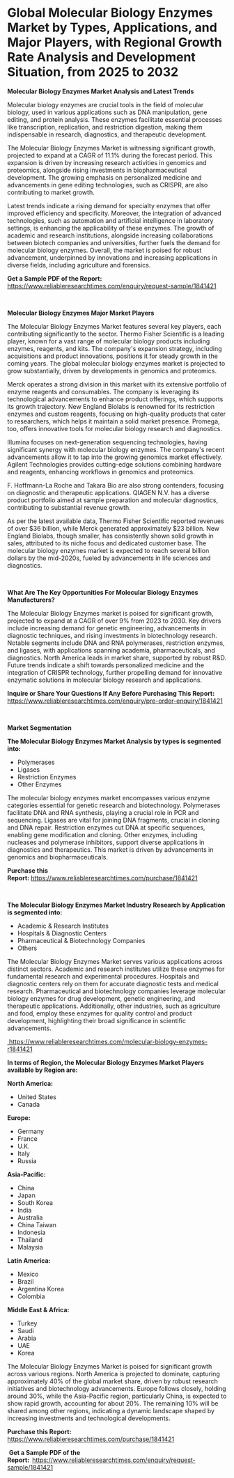<p><h1>Global Molecular Biology Enzymes Market by Types, Applications, and Major Players, with Regional Growth Rate Analysis and Development Situation, from 2025 to 2032</h1></p><p><strong>Molecular Biology Enzymes Market Analysis and Latest Trends</strong></p>
<p><p>Molecular biology enzymes are crucial tools in the field of molecular biology, used in various applications such as DNA manipulation, gene editing, and protein analysis. These enzymes facilitate essential processes like transcription, replication, and restriction digestion, making them indispensable in research, diagnostics, and therapeutic development.</p><p>The Molecular Biology Enzymes Market is witnessing significant growth, projected to expand at a CAGR of 11.1% during the forecast period. This expansion is driven by increasing research activities in genomics and proteomics, alongside rising investments in biopharmaceutical development. The growing emphasis on personalized medicine and advancements in gene editing technologies, such as CRISPR, are also contributing to market growth.</p><p>Latest trends indicate a rising demand for specialty enzymes that offer improved efficiency and specificity. Moreover, the integration of advanced technologies, such as automation and artificial intelligence in laboratory settings, is enhancing the applicability of these enzymes. The growth of academic and research institutions, alongside increasing collaborations between biotech companies and universities, further fuels the demand for molecular biology enzymes. Overall, the market is poised for robust advancement, underpinned by innovations and increasing applications in diverse fields, including agriculture and forensics.</p></p>
<p><strong>Get a Sample PDF of the Report:&nbsp;</strong> <a href="https://www.reliableresearchtimes.com/enquiry/request-sample/1841421?utm_campaign=2006&utm_medium=2&utm_source=Github&utm_content=ia&utm_term=17042025&utm_id=molecular-biology-enzymes">https://www.reliableresearchtimes.com/enquiry/request-sample/1841421</a></p>
<p>&nbsp;</p>
<p><strong>Molecular Biology Enzymes Major Market Players</strong></p>
<p><p>The Molecular Biology Enzymes Market features several key players, each contributing significantly to the sector. Thermo Fisher Scientific is a leading player, known for a vast range of molecular biology products including enzymes, reagents, and kits. The company's expansion strategy, including acquisitions and product innovations, positions it for steady growth in the coming years. The global molecular biology enzymes market is projected to grow substantially, driven by developments in genomics and proteomics.</p><p>Merck operates a strong division in this market with its extensive portfolio of enzyme reagents and consumables. The company is leveraging its technological advancements to enhance product offerings, which supports its growth trajectory. New England Biolabs is renowned for its restriction enzymes and custom reagents, focusing on high-quality products that cater to researchers, which helps it maintain a solid market presence. Promega, too, offers innovative tools for molecular biology research and diagnostics.</p><p>Illumina focuses on next-generation sequencing technologies, having significant synergy with molecular biology enzymes. The company's recent advancements allow it to tap into the growing genomics market effectively. Agilent Technologies provides cutting-edge solutions combining hardware and reagents, enhancing workflows in genomics and proteomics.</p><p>F. Hoffmann-La Roche and Takara Bio are also strong contenders, focusing on diagnostic and therapeutic applications. QIAGEN N.V. has a diverse product portfolio aimed at sample preparation and molecular diagnostics, contributing to substantial revenue growth.</p><p>As per the latest available data, Thermo Fisher Scientific reported revenues of over $36 billion, while Merck generated approximately $23 billion. New England Biolabs, though smaller, has consistently shown solid growth in sales, attributed to its niche focus and dedicated customer base. The molecular biology enzymes market is expected to reach several billion dollars by the mid-2020s, fueled by advancements in life sciences and diagnostics.</p></p>
<p>&nbsp;</p>
<p><strong>What Are The Key Opportunities For Molecular Biology Enzymes Manufacturers?</strong></p>
<p><p>The Molecular Biology Enzymes market is poised for significant growth, projected to expand at a CAGR of over 9% from 2023 to 2030. Key drivers include increasing demand for genetic engineering, advancements in diagnostic techniques, and rising investments in biotechnology research. Notable segments include DNA and RNA polymerases, restriction enzymes, and ligases, with applications spanning academia, pharmaceuticals, and diagnostics. North America leads in market share, supported by robust R&D. Future trends indicate a shift towards personalized medicine and the integration of CRISPR technology, further propelling demand for innovative enzymatic solutions in molecular biology research and applications.</p></p>
<p><strong>Inquire or Share Your Questions If Any Before Purchasing This Report:</strong> <a href="https://www.reliableresearchtimes.com/enquiry/pre-order-enquiry/1841421?utm_campaign=2006&utm_medium=2&utm_source=Github&utm_content=ia&utm_term=17042025&utm_id=molecular-biology-enzymes">https://www.reliableresearchtimes.com/enquiry/pre-order-enquiry/1841421</a></p>
<p>&nbsp;</p>
<p><strong>Market Segmentation</strong></p>
<p><strong>The Molecular Biology Enzymes Market Analysis by types is segmented into:</strong></p>
<p><ul><li>Polymerases</li><li>Ligases</li><li>Restriction Enzymes</li><li>Other Enzymes</li></ul></p>
<p><p>The molecular biology enzymes market encompasses various enzyme categories essential for genetic research and biotechnology. Polymerases facilitate DNA and RNA synthesis, playing a crucial role in PCR and sequencing. Ligases are vital for joining DNA fragments, crucial in cloning and DNA repair. Restriction enzymes cut DNA at specific sequences, enabling gene modification and cloning. Other enzymes, including nucleases and polymerase inhibitors, support diverse applications in diagnostics and therapeutics. This market is driven by advancements in genomics and biopharmaceuticals.</p></p>
<p><strong>Purchase this Report:&nbsp;</strong><a href="https://www.reliableresearchtimes.com/purchase/1841421?utm_campaign=2006&utm_medium=2&utm_source=Github&utm_content=ia&utm_term=17042025&utm_id=molecular-biology-enzymes">https://www.reliableresearchtimes.com/purchase/1841421</a></p>
<p>&nbsp;</p>
<p><strong>The Molecular Biology Enzymes Market Industry Research by Application is segmented into:</strong></p>
<p><ul><li>Academic & Research Institutes</li><li>Hospitals & Diagnostic Centers</li><li>Pharmaceutical & Biotechnology Companies</li><li>Others</li></ul></p>
<p><p>The Molecular Biology Enzymes Market serves various applications across distinct sectors. Academic and research institutes utilize these enzymes for fundamental research and experimental procedures. Hospitals and diagnostic centers rely on them for accurate diagnostic tests and medical research. Pharmaceutical and biotechnology companies leverage molecular biology enzymes for drug development, genetic engineering, and therapeutic applications. Additionally, other industries, such as agriculture and food, employ these enzymes for quality control and product development, highlighting their broad significance in scientific advancements.</p></p>
<p><a href="https://www.reliableresearchtimes.com/molecular-biology-enzymes-r1841421?utm_campaign=2006&utm_medium=2&utm_source=Github&utm_content=ia&utm_term=17042025&utm_id=molecular-biology-enzymes">&nbsp;https://www.reliableresearchtimes.com/molecular-biology-enzymes-r1841421</a></p>
<p><strong>In terms of Region, the Molecular Biology Enzymes Market Players available by Region are:</strong></p>
<p>
    <p> <strong> North America: </strong>
        <ul>
            <li>United States</li>
            <li>Canada</li>
        </ul>
        </p> 
    <p> <strong> Europe: </strong>
        <ul>
            <li>Germany</li>
            <li>France</li>
            <li>U.K.</li>
            <li>Italy</li>
            <li>Russia</li>
        </ul>
        </p> 
    <p> <strong> Asia-Pacific: </strong>
        <ul>
            <li>China</li>
            <li>Japan</li>
            <li>South Korea</li>
            <li>India</li>
            <li>Australia</li>
            <li>China Taiwan</li>
            <li>Indonesia</li>
            <li>Thailand</li>
            <li>Malaysia</li>
        </ul>
        </p> 
    <p> <strong> Latin America: </strong>
        <ul>
            <li>Mexico</li>
            <li>Brazil</li>
            <li>Argentina Korea</li>
            <li>Colombia</li>
        </ul>
        </p> 
    <p> <strong> Middle East & Africa: </strong>
        <ul>
            <li>Turkey</li>
            <li>Saudi</li>
            <li>Arabia</li>
            <li>UAE</li>
            <li>Korea</li>
        </ul>
    </p>
    </p>
<p><p>The Molecular Biology Enzymes Market is poised for significant growth across various regions. North America is projected to dominate, capturing approximately 40% of the global market share, driven by robust research initiatives and biotechnology advancements. Europe follows closely, holding around 30%, while the Asia-Pacific region, particularly China, is expected to show rapid growth, accounting for about 20%. The remaining 10% will be shared among other regions, indicating a dynamic landscape shaped by increasing investments and technological developments.</p></p>
<p><strong>Purchase this Report: </strong><a href="https://www.reliableresearchtimes.com/purchase/1841421?utm_campaign=2006&utm_medium=2&utm_source=Github&utm_content=ia&utm_term=17042025&utm_id=molecular-biology-enzymes">https://www.reliableresearchtimes.com/purchase/1841421</a></p>
<p>&nbsp;<strong>Get a Sample PDF of the Report:&nbsp;&nbsp;</strong><a href="https://www.reliableresearchtimes.com/enquiry/request-sample/1841421?utm_campaign=2006&utm_medium=2&utm_source=Github&utm_content=ia&utm_term=17042025&utm_id=molecular-biology-enzymes">https://www.reliableresearchtimes.com/enquiry/request-sample/1841421</a></p>
<p><strong></strong></p>
<p><p></p><p></p><p></p></p>